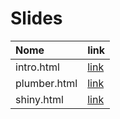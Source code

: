 
# Slides

| Nome         | link                                                                 |
|:-------------|:---------------------------------------------------------------------|
| intro.html   | <a href="https://curso-r.github.io/asn-deploy/intro.html">link</a>   |
| plumber.html | <a href="https://curso-r.github.io/asn-deploy/plumber.html">link</a> |
| shiny.html   | <a href="https://curso-r.github.io/asn-deploy/shiny.html">link</a>   |
